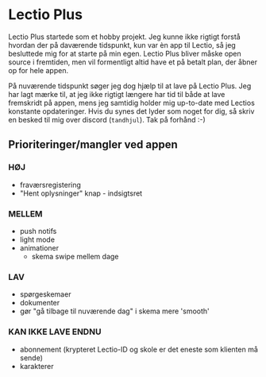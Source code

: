 # Lectio Plus
Lectio Plus startede som et hobby projekt. Jeg kunne ikke rigtigt forstå hvordan der på daværende tidspunkt, kun var èn app til Lectio, så jeg besluttede mig for at starte på min egen. Lectio Plus bliver måske open source i fremtiden, men vil formentligt altid have et på betalt plan, der åbner op for hele appen. 

På nuværende tidspunkt søger jeg dog hjælp til at lave på Lectio Plus. Jeg har lagt mærke til, at jeg ikke rigtigt længere har tid til både at lave fremskridt på appen, mens jeg samtidig holder mig up-to-date med Lectios konstante opdateringer. Hvis du synes det lyder som noget for dig, så skriv en besked til mig over discord (`tandhjul`). Tak på forhånd :-)

## Prioriteringer/mangler ved appen

### __HØJ__
- fraværsregistering
- "Hent oplysninger" knap - indsigtsret

### __MELLEM__
- push notifs
- light mode
- animationer
    - skema swipe mellem dage

### __LAV__
- spørgeskemaer
- dokumenter
- gør "gå tilbage til nuværende dag" i skema mere 'smooth'

### __KAN IKKE LAVE ENDNU__
- abonnement (krypteret Lectio-ID og skole er det eneste som klienten må sende)
- karakterer
